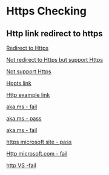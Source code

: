 # Https Checking

## Http link redirect to https

[Redirect to Https](http://www.asp.net/get-started/websites)

[Not redirect to Https but support Https](http://www.unicode.org/versions/Unicode8.0.0/) 

[Not support Https](http://www.simplecloud.info/)

[Hppts link](https://www.asp.net/get-started/websites)

[Http example link](http://yoursite/server.js/debug)

[aka.ms - fail](http://aka.ms/the-mom)

[aka.ms - pass](https://aka.ms/apexcats)

[aka.ms - fail](http://www.aka.ms/apexcats)

[https microsoft site - pass](https://msdn.microsoft.com/zh-cn/library/jj134930(v=crm.7))

[Http microsoft.com - fail](http://msdn.microsoft.com/zh-cn/library/jj134930(v=crm.7))

[http VS -fail](http://www.visualstudio.com/zh-cn/)


